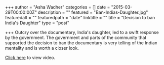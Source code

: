 +++
author = "Asha Wadher"
categories = []
date = "2015-03-29T00:00:00Z"
description = ""
featured = "Ban-Indias-Daughter.jpg"
featuredalt = ""
featuredpath = "date"
linktitle = ""
title = "Decision to ban India's Daughter"
type = "post"

+++
Outcry over the documentary, India's daughter, led to a swift response by the government. The government and parts of the community that supported the decision to ban the documentary is very telling of the Indian mentality   and is worth a closer look.

<a href="https://youtu.be/CfWWN29gMiE" target="_blank">Click here</a> to view video.
